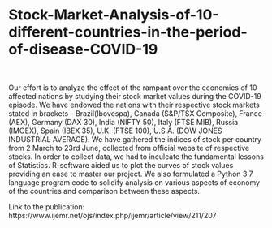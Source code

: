 # Stock-Market-Analysis-of-10-different-countries-in-the-period-of-disease-COVID-19
<br>
<p>
Our effort is to analyze the effect of the rampant over the economies of 10 affected nations by studying their stock market values during the COVID-19 episode. We have endowed the nations with their respective stock markets stated in brackets - Brazil(Ibovespa), Canada (S&P/TSX Composite), France (AEX), Germany (DAX 30), India (NIFTY 50), Italy (FTSE MIB), Russia (IMOEX), Spain (IBEX 35), U.K. (FTSE 100), U.S.A. (DOW JONES INDUSTRIAL AVERAGE). We have gathered the indices of stock per country from 2 March to 23rd June, collected from official website of respective stocks. In order to collect data, we had to inculcate the fundamental lessons of Statistics. R-software aided us to plot the curves of stock values providing an ease to master our project. We also formulated a Python 3.7 language program code to solidify analysis on various aspects of economy of the countries and comparison between these aspects.
<p>
Link to the publication: https://www.ijemr.net/ojs/index.php/ijemr/article/view/211/207
